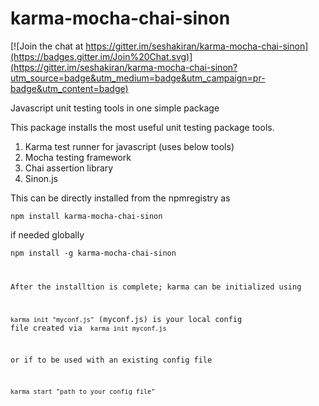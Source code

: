 karma-mocha-chai-sinon
======================

[![Join the chat at https://gitter.im/seshakiran/karma-mocha-chai-sinon](https://badges.gitter.im/Join%20Chat.svg)](https://gitter.im/seshakiran/karma-mocha-chai-sinon?utm_source=badge&utm_medium=badge&utm_campaign=pr-badge&utm_content=badge)

Javascript unit testing tools in one simple package

This package installs the most useful unit testing package tools.

1. Karma test runner for javascript (uses below tools)
2. Mocha testing framework
3. Chai assertion library
4. Sinon.js

This can be directly installed from the npmregistry as

<code>npm install karma-mocha-chai-sinon</code>

if needed globally

<code>npm install -g karma-mocha-chai-sinon</cod>

After the installtion is complete; karma can be initialized using

<code>karma init "myconf.js"</code> (myconf.js) is your local config file created via <code> karma init myconf.js</code>

or if to be used with an existing config file

<code>karma start "path to your config file"</code>
